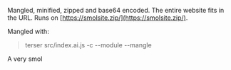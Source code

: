Mangled, minified, zipped and base64 encoded. The entire website fits in the URL. Runs on [https://smolsite.zip/](https://smolsite.zip/).

Mangled with:

> terser src/index.ai.js -c --module --mangle

A very smol
